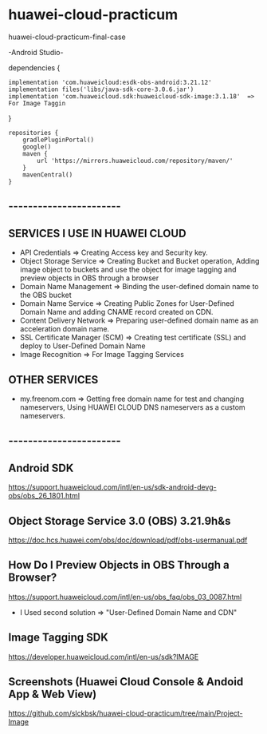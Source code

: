 # huawei-cloud-practicum
huawei-cloud-practicum-final-case

-Android Studio-

   dependencies {
   
    implementation 'com.huaweicloud:esdk-obs-android:3.21.12'
    implementation files('libs/java-sdk-core-3.0.6.jar')
    implementation 'com.huaweicloud.sdk:huaweicloud-sdk-image:3.1.18'  => For Image Taggin
    
}

    repositories {
        gradlePluginPortal()
        google()
        maven {
            url 'https://mirrors.huaweicloud.com/repository/maven/'
        }
        mavenCentral()
    }

## -----------------------
## SERVICES I USE IN HUAWEI CLOUD
- API Credentials => Creating Access key and Security key.
- Object Storage Service => Creating Bucket and Bucket operation, Adding image object to buckets and use the object for image tagging and preview objects in OBS through a browser
- Domain Name Management => Binding the user-defined domain name to the OBS bucket
- Domain Name Service => Creating Public Zones for User-Defined Domain Name and adding CNAME record created on CDN.
- Content Delivery Network => Preparing user-defined domain name as an acceleration domain name.
- SSL Certificate Manager (SCM) => Creating test certificate (SSL) and deploy to User-Defined Domain Name
- Image Recognition => For Image Tagging Services

## OTHER SERVICES
- my.freenom.com => Getting free domain name for test and changing nameservers, Using HUAWEI CLOUD DNS nameservers as a custom nameservers.
## -----------------------



## Android SDK

https://support.huaweicloud.com/intl/en-us/sdk-android-devg-obs/obs_26_1801.html

## Object Storage Service 3.0 (OBS) 3.21.9h&s

https://doc.hcs.huawei.com/obs/doc/download/pdf/obs-usermanual.pdf

## How Do I Preview Objects in OBS Through a Browser?

https://support.huaweicloud.com/intl/en-us/obs_faq/obs_03_0087.html
- I Used second solution => "User-Defined Domain Name and CDN"

## Image Tagging SDK
https://developer.huaweicloud.com/intl/en-us/sdk?IMAGE

## Screenshots (Huawei Cloud Console & Andoid App & Web View)
https://github.com/slckbsk/huawei-cloud-practicum/tree/main/Project-Image



        
        
